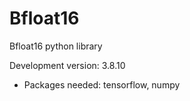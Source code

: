 # Bfloat16
Bfloat16 python library

Development version: 3.8.10


 - Packages needed: tensorflow, numpy
